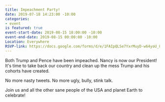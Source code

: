 ```yaml
---
title: Impeachment Party!
date: 2019-07-18 14:23:00 -10:00
categories:
- event
is featured: true
event-start-date: 2019-08-15 18:00:00 -10:00
event-end-date: 2019-08-15 00:00:00 -10:00
Location: Everywhere
RSVP-link: https://docs.google.com/forms/d/e/1FAIpQLSe7YxrMuyD-w64yoU_86xQdkkVW7j7qQcjzra9z3ds9A2KhUA/viewform?usp=sf_link
---
```


Both Trump and Pence have been impeached. Nancy is now our President! It's time to take back our country and clean up the mess Trump and his cohorts have created. 

No more nasty tweets. No more ugly, bully, stink talk.  

Join us and all the other sane people of the USA and planet Earth to celebrate!